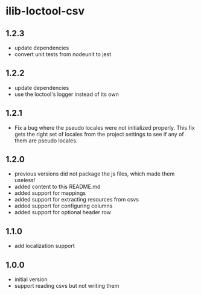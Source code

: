 # ilib-loctool-csv

## 1.2.3

- update dependencies
- convert unit tests from nodeunit to jest

## 1.2.2

- update dependencies
- use the loctool's logger instead of its own

## 1.2.1

- Fix a bug where the pseudo locales were not initialized properly.
  This fix gets the right set of locales from the project settings to
  see if any of them are pseudo locales.

## 1.2.0

- previous versions did not package the js files, which made them useless!
- added content to this README.md
- added support for mappings
- added support for extracting resources from csvs
- added support for configuring columns
- added support for optional header row

## 1.1.0

- add localization support

## 1.0.0

- initial version
- support reading csvs but not writing them
